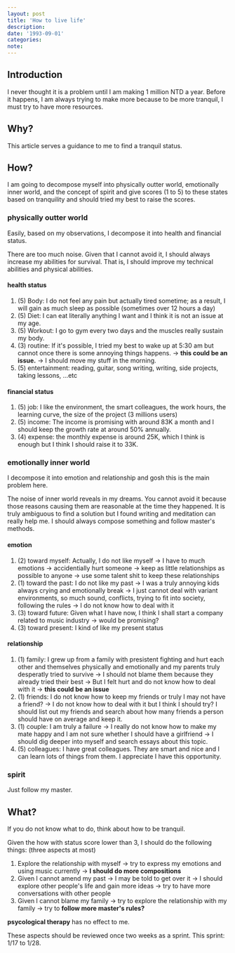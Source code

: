 ```yaml
---
layout: post
title: 'How to live life'
description:
date: '1993-09-01'
categories:
note: 
---
```


## Introduction

I never thought it is a problem until I am making 1 million NTD a year. Before it happens, I am always trying to make more because to be more tranquil, I must try to have more resources.

## Why?

This article serves a guidance to me to find a tranquil status.

## How?

I am going to decompose myself into physically outter world, emotionally inner world, and the concept of spirit and give scores (1 to 5) to these states based on tranquility and should tried my best to raise the scores.

### physically outter world

Easily, based on my observations, I decompose it into health and financial status.

There are too much noise. Given that I cannot avoid it, I should always increase my abilities for survival. That is, I should improve my technical abilities and physical abilities.

#### health status

1. (5) Body: I do not feel any pain but actually tired sometime; as a result, I will gain as much sleep as possible (sometimes over 12 hours a day)
2. (5) Diet: I can eat literally anything I want and I think it is not an issue at my age.
3. (5) Workout: I go to gym every two days and the muscles really sustain my body.
4. (3) routine: If it's possible, I tried my best to wake up at 5:30 am but cannot once there is some annoying things happens. -> **this could be an issue.** -> I should move my stuff in the morning.
5. (5) entertainment: reading, guitar, song writing, writing, side projects, taking lessons, ...etc

#### financial status

1. (5) job: I like the environment, the smart colleagues, the work hours, the learning curve, the size of the project (3 millions users)
2. (5) income: The income is promising with around 83K a month and I should keep the growth rate at around 50% annually.
3. (4) expense: the monthly expense is around 25K, which I think is enough but I think I should raise it to 33K.

### emotionally inner world

I decompose it into emotion and relationship and gosh this is the main problem here.

The noise of inner world reveals in my dreams. You cannot avoid it because those reasons causing them are reasonable at the time they happened. It is truly ambiguous to find a solution but I found writing and meditation can really help me. I should always compose something and follow master's methods.

#### emotion

1. (2) toward myself: Actually, I do not like myself -> I have to much emotions -> accidentially hurt someone -> keep as little relationships as possible to anyone -> use some talent shit to keep these relationships
2. (1) toward the past: I do not like my past -> I was a truly annoying kids always crying and emotionally break -> I just cannot deal with variant environments, so much sound, conflicts, trying to fit into society, following the rules -> I do not know how to deal with it
3. (3) toward future: Given what I have now, I think I shall start a company related to music industry -> would be promising?
4. (3) toward present: I kind of like my present status

#### relationship

1. (1) family: I grew up from a family with presistent fighting and hurt each other and themselves physically and emotionally and my parents truly desperatly tried to survive -> I should not blame them because they already tried their best -> But I felt hurt and do not know how to deal with it -> **this could be an issue**
2. (1) friends: I do not know how to keep my friends or truly I may not have a friend? -> I do not know how to deal with it but I think I should try? I should list out my friends and search about how many friends a person should have on average and keep it.
3. (1) couple: I am truly a failure -> I really do not know how to make my mate happy and I am not sure whether I should have a girlfriend -> I should dig deeper into myself and search essays about this topic.
4. (5) colleagues: I have great colleagues. They are smart and nice and I can learn lots of things from them. I appreciate I have this opportunity.

### spirit

Just follow my master.

## What?

If you do not know what to do, think about how to be tranquil.

Given the how with status score lower than 3, I should do the following things: (three aspects at most)

1. Explore the relationship with myself  -> try to express my emotions and using music currently -> **I should do more compositions**
2. Given I cannot amend my past -> I may be told to get over it -> I should explore other people's life and gain more ideas -> try to have more conversations with other people
3. Given I cannot blame my family -> try to explore the relationship with my family -> try to **follow more master's rules?**

**psycological therapy** has no effect to me.

These aspects should be reviewed once two weeks as a sprint. This sprint: 1/17 to 1/28.

